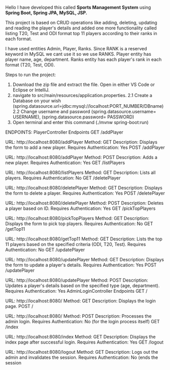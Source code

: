 Hello I have developed this called **Sports Management System** using **Spring Boot, Spring JPA, MySQL, JSP.**

This project is based on CRUD operations like adding, deleting, updating and reading the player's details and added one more functionality called listing T20, Test and ODI format top 11 players according to their ranks in each format.

I have used entities Admin, Player, Ranks. Since RANK is a reserved keyword in MySQL we cant use it so we use RANKS. Player entity has player name, age, department. Ranks entity has each player's rank in each format (T20, Test, ODI).


Steps to run the project:
1. Download the zip file and extract the file. Open in either VS Code or Eclipse or IntelliJ.
2. navigate to src/main/resources/application.properties.
   2.1 Create a Database on your wish (spring.datasource.url=jdbc:mysql://localhost:PORT_NUMBER/DBname)
   2.2 Change username and password (spring.datasource.username= USERNAME), (spring.datasource.password= PASSWORD)
4. Open terminal and enter this command (./mvnw spring-boot:run)


ENDPOINTS:
PlayerController Endpoints
GET /addPlayer

URL: http://localhost:8080/addPlayer
Method: GET
Description: Displays the form to add a new player.
Requires Authentication: Yes
POST /addPlayer

URL: http://localhost:8080/addPlayer
Method: POST
Description: Adds a new player.
Requires Authentication: Yes
GET /listPlayers

URL: http://localhost:8080/listPlayers
Method: GET
Description: Lists all players.
Requires Authentication: No
GET /deletePlayer

URL: http://localhost:8080/deletePlayer
Method: GET
Description: Displays the form to delete a player.
Requires Authentication: Yes
POST /deletePlayer

URL: http://localhost:8080/deletePlayer
Method: POST
Description: Deletes a player based on ID.
Requires Authentication: Yes
GET /pickTopPlayers

URL: http://localhost:8080/pickTopPlayers
Method: GET
Description: Displays the form to pick top players.
Requires Authentication: No
GET /getTop11

URL: http://localhost:8080/getTop11
Method: GET
Description: Lists the top 11 players based on the specified criteria (ODI, T20, Test).
Requires Authentication: No
GET /updatePlayer

URL: http://localhost:8080/updatePlayer
Method: GET
Description: Displays the form to update a player's details.
Requires Authentication: Yes
POST /updatePlayer

URL: http://localhost:8080/updatePlayer
Method: POST
Description: Updates a player's details based on the specified type (age, department).
Requires Authentication: Yes
AdminLoginController Endpoints
GET /

URL: http://localhost:8080/
Method: GET
Description: Displays the login page.
POST /

URL: http://localhost:8080/
Method: POST
Description: Processes the admin login.
Requires Authentication: No (for the login process itself)
GET /index

URL: http://localhost:8080/index
Method: GET
Description: Displays the index page after successful login.
Requires Authentication: Yes
GET /logout

URL: http://localhost:8080/logout
Method: GET
Description: Logs out the admin and invalidates the session.
Requires Authentication: No (ends the session
